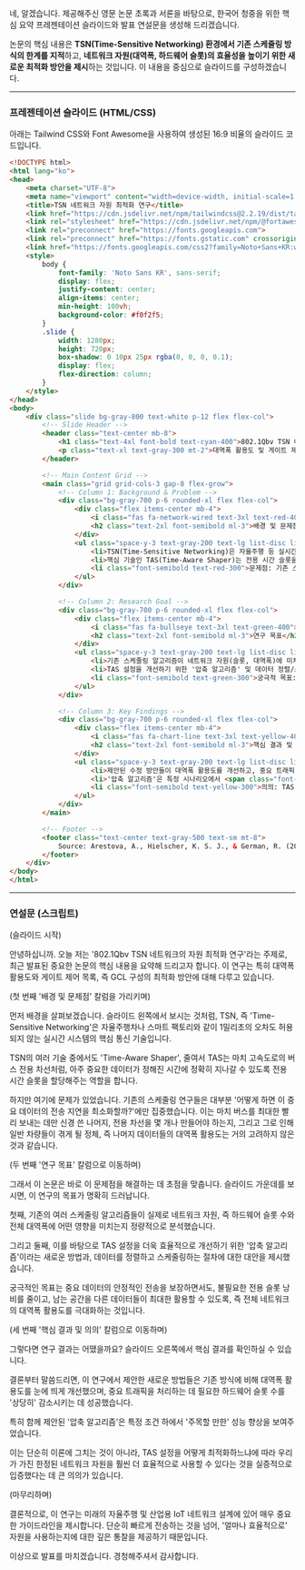 네, 알겠습니다. 제공해주신 영문 논문 초록과 서론을 바탕으로, 한국어 청중을 위한 핵심 요약 프레젠테이션 슬라이드와 발표 연설문을 생성해 드리겠습니다.

논문의 핵심 내용은 **TSN(Time-Sensitive Networking) 환경에서 기존 스케줄링 방식의 한계를 지적**하고, **네트워크 자원(대역폭, 하드웨어 슬롯)의 효율성을 높이기 위한 새로운 최적화 방안을 제시**하는 것입니다. 이 내용을 중심으로 슬라이드를 구성하겠습니다.

---

### 프레젠테이션 슬라이드 (HTML/CSS)

아래는 Tailwind CSS와 Font Awesome을 사용하여 생성된 16:9 비율의 슬라이드 코드입니다.

```html
<!DOCTYPE html>
<html lang="ko">
<head>
    <meta charset="UTF-8">
    <meta name="viewport" content="width=device-width, initial-scale=1.0">
    <title>TSN 네트워크 자원 최적화 연구</title>
    <link href="https://cdn.jsdelivr.net/npm/tailwindcss@2.2.19/dist/tailwind.min.css" rel="stylesheet">
    <link rel="stylesheet" href="https://cdn.jsdelivr.net/npm/@fortawesome/fontawesome-free@6.4.0/css/all.min.css">
    <link rel="preconnect" href="https://fonts.googleapis.com">
    <link rel="preconnect" href="https://fonts.gstatic.com" crossorigin>
    <link href="https://fonts.googleapis.com/css2?family=Noto+Sans+KR:wght@300;400;500;700&display=swap" rel="stylesheet">
    <style>
        body {
            font-family: 'Noto Sans KR', sans-serif;
            display: flex;
            justify-content: center;
            align-items: center;
            min-height: 100vh;
            background-color: #f0f2f5;
        }
        .slide {
            width: 1280px;
            height: 720px;
            box-shadow: 0 10px 25px rgba(0, 0, 0, 0.1);
            display: flex;
            flex-direction: column;
        }
    </style>
</head>
<body>
    <div class="slide bg-gray-800 text-white p-12 flex flex-col">
        <!-- Slide Header -->
        <header class="text-center mb-8">
            <h1 class="text-4xl font-bold text-cyan-400">802.1Qbv TSN 네트워크의 자원 최적화 연구</h1>
            <p class="text-xl text-gray-300 mt-2">대역폭 활용도 및 게이트 제어 목록(GCL) 구성 최적화 방안</p>
        </header>

        <!-- Main Content Grid -->
        <main class="grid grid-cols-3 gap-8 flex-grow">
            <!-- Column 1: Background & Problem -->
            <div class="bg-gray-700 p-6 rounded-xl flex flex-col">
                <div class="flex items-center mb-4">
                    <i class="fas fa-network-wired text-3xl text-red-400"></i>
                    <h2 class="text-2xl font-semibold ml-3">배경 및 문제점</h2>
                </div>
                <ul class="space-y-3 text-gray-200 text-lg list-disc list-inside">
                    <li>TSN(Time-Sensitive Networking)은 자율주행 등 실시간 시스템의 핵심 기술입니다.</li>
                    <li>핵심 기술인 TAS(Time-Aware Shaper)는 전용 시간 슬롯을 할당하여 중요 데이터의 정시 전송을 보장합니다.</li>
                    <li class="font-semibold text-red-300">문제점: 기존 스케줄링 연구는 '전송 지연' 최소화에만 집중하여, 하드웨어 슬롯 수 제한이나 비-중요 트래픽의 '대역폭 활용도'는 고려하지 않았습니다.</li>
                </ul>
            </div>

            <!-- Column 2: Research Goal -->
            <div class="bg-gray-700 p-6 rounded-xl flex flex-col">
                <div class="flex items-center mb-4">
                    <i class="fas fa-bullseye text-3xl text-green-400"></i>
                    <h2 class="text-2xl font-semibold ml-3">연구 목표</h2>
                </div>
                <ul class="space-y-3 text-gray-200 text-lg list-disc list-inside">
                    <li>기존 스케줄링 알고리즘이 네트워크 자원(슬롯, 대역폭)에 미치는 영향을 분석합니다.</li>
                    <li>TAS 설정을 개선하기 위한 '압축 알고리즘' 및 데이터 정렬/스케줄링 대안을 제시합니다.</li>
                    <li class="font-semibold text-green-300">궁극적 목표: 중요 트래픽에 필요한 전송 슬롯 수를 줄이고, 전체 네트워크의 대역폭 활용도를 극대화하는 것입니다.</li>
                </ul>
            </div>

            <!-- Column 3: Key Findings -->
            <div class="bg-gray-700 p-6 rounded-xl flex flex-col">
                <div class="flex items-center mb-4">
                    <i class="fas fa-chart-line text-3xl text-yellow-400"></i>
                    <h2 class="text-2xl font-semibold ml-3">핵심 결과 및 의의</h2>
                </div>
                <ul class="space-y-3 text-gray-200 text-lg list-disc list-inside">
                    <li>제안된 수정 방안들이 대역폭 활용도를 개선하고, 중요 트래픽 슬롯 수를 <span class="font-bold text-yellow-300">상당히</span> 감소시켰습니다.</li>
                    <li>'압축 알고리즘'은 특정 시나리오에서 <span class="font-bold text-yellow-300">주목할 만한</span> 성능 향상을 보였습니다.</li>
                    <li class="font-semibold text-yellow-300">의의: TAS 설정 최적화를 통해 한정된 네트워크 자원을 훨씬 더 효율적으로 사용할 수 있음을 입증했습니다.</li>
                </ul>
            </div>
        </main>

        <!-- Footer -->
        <footer class="text-center text-gray-500 text-sm mt-8">
            Source: Arestova, A., Hielscher, K. S. J., & German, R. (2023). Optimization of Bandwidth Utilization and Gate Control List Configuration in 802.1Qbv Networks.
        </footer>
    </div>
</body>
</html>
```

---

### 연설문 (스크립트)

(슬라이드 시작)

안녕하십니까. 오늘 저는 '802.1Qbv TSN 네트워크의 자원 최적화 연구'라는 주제로, 최근 발표된 중요한 논문의 핵심 내용을 요약해 드리고자 합니다. 이 연구는 특히 대역폭 활용도와 게이트 제어 목록, 즉 GCL 구성의 최적화 방안에 대해 다루고 있습니다.

(첫 번째 '배경 및 문제점' 칼럼을 가리키며)

먼저 배경을 살펴보겠습니다. 슬라이드 왼쪽에서 보시는 것처럼, TSN, 즉 'Time-Sensitive Networking'은 자율주행차나 스마트 팩토리와 같이 1밀리초의 오차도 허용되지 않는 실시간 시스템의 핵심 통신 기술입니다.

TSN의 여러 기술 중에서도 'Time-Aware Shaper', 줄여서 TAS는 마치 고속도로의 버스 전용 차선처럼, 아주 중요한 데이터가 정해진 시간에 정확히 지나갈 수 있도록 전용 시간 슬롯을 할당해주는 역할을 합니다.

하지만 여기에 문제가 있었습니다. 기존의 스케줄링 연구들은 대부분 '어떻게 하면 이 중요 데이터의 전송 지연을 최소화할까?'에만 집중했습니다. 이는 마치 버스를 최대한 빨리 보내는 데만 신경 쓴 나머지, 전용 차선을 몇 개나 만들어야 하는지, 그리고 그로 인해 일반 차량들이 겪게 될 정체, 즉 나머지 데이터들의 대역폭 활용도는 거의 고려하지 않은 것과 같습니다.

(두 번째 '연구 목표' 칼럼으로 이동하며)

그래서 이 논문은 바로 이 문제점을 해결하는 데 초점을 맞춥니다. 슬라이드 가운데를 보시면, 이 연구의 목표가 명확히 드러납니다.

첫째, 기존의 여러 스케줄링 알고리즘들이 실제로 네트워크 자원, 즉 하드웨어 슬롯 수와 전체 대역폭에 어떤 영향을 미치는지 정량적으로 분석했습니다.

그리고 둘째, 이를 바탕으로 TAS 설정을 더욱 효율적으로 개선하기 위한 '압축 알고리즘'이라는 새로운 방법과, 데이터를 정렬하고 스케줄링하는 절차에 대한 대안을 제시했습니다.

궁극적인 목표는 중요 데이터의 안정적인 전송을 보장하면서도, 불필요한 전용 슬롯 낭비를 줄이고, 남는 공간을 다른 데이터들이 최대한 활용할 수 있도록, 즉 전체 네트워크의 대역폭 활용도를 극대화하는 것입니다.

(세 번째 '핵심 결과 및 의의' 칼럼으로 이동하며)

그렇다면 연구 결과는 어땠을까요? 슬라이드 오른쪽에서 핵심 결과를 확인하실 수 있습니다.

결론부터 말씀드리면, 이 연구에서 제안한 새로운 방법들은 기존 방식에 비해 대역폭 활용도를 눈에 띄게 개선했으며, 중요 트래픽을 처리하는 데 필요한 하드웨어 슬롯 수를 '상당히' 감소시키는 데 성공했습니다.

특히 함께 제안된 '압축 알고리즘'은 특정 조건 하에서 '주목할 만한' 성능 향상을 보여주었습니다.

이는 단순히 이론에 그치는 것이 아니라, TAS 설정을 어떻게 최적화하느냐에 따라 우리가 가진 한정된 네트워크 자원을 훨씬 더 효율적으로 사용할 수 있다는 것을 실증적으로 입증했다는 데 큰 의의가 있습니다.

(마무리하며)

결론적으로, 이 연구는 미래의 자율주행 및 산업용 IoT 네트워크 설계에 있어 매우 중요한 가이드라인을 제시합니다. 단순히 빠르게 전송하는 것을 넘어, '얼마나 효율적으로' 자원을 사용하는지에 대한 깊은 통찰을 제공하기 때문입니다.

이상으로 발표를 마치겠습니다. 경청해주셔서 감사합니다.
